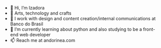- 👋 Hi, I’m Izadora
- 💖 Arts, technology and crafts
- 💬 I work with design and content creation/internal communications at Banco do Brasil
- 📖 I’m currently learning about python and also studying to be a front-end web developer
- 📫 Reach me at andorinea.com

<!---
izadoranetz/izadoranetz is a ✨ special ✨ repository because its `README.md` (this file) appears on your GitHub profile.
You can click the Preview link to take a look at your changes.
--->
